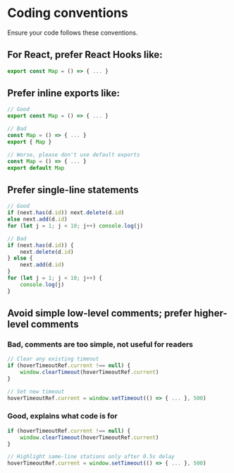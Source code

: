 # Coding conventions

Ensure your code follows these conventions.

## For React, prefer React Hooks like:

```js
export const Map = () => { ... }
```

## Prefer inline exports like:

```js
// Good
export const Map = () => { ... }

// Bad
const Map = () => { ... }
export { Map }

// Worse, please don't use default exports
const Map = () => { ... }
export default Map
```

## Prefer single-line statements

```js
// Good
if (next.has(d.id)) next.delete(d.id)
else next.add(d.id)
for (let j = 1; j < 10; j++) console.log(j)

// Bad
if (next.has(d.id)) {
    next.delete(d.id)
} else {
    next.add(d.id)
}
for (let j = 1; j < 10; j++) {
    console.log(j)
}
```

## Avoid simple low-level comments; prefer higher-level comments

### Bad, comments are too simple, not useful for readers

```js
// Clear any existing timeout
if (hoverTimeoutRef.current !== null) {
    window.clearTimeout(hoverTimeoutRef.current)
}

// Set new timeout
hoverTimeoutRef.current = window.setTimeout(() => { ... }, 500)
```

### Good, explains what code is for

```js
if (hoverTimeoutRef.current !== null) {
    window.clearTimeout(hoverTimeoutRef.current)
}

// Highlight same-line stations only after 0.5s delay
hoverTimeoutRef.current = window.setTimeout(() => { ... }, 500)
```
